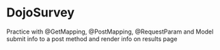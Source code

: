 # DojoSurvey

Practice with @GetMapping, @PostMapping, @RequestParam and Model
submit info to a post method and render info on results page
